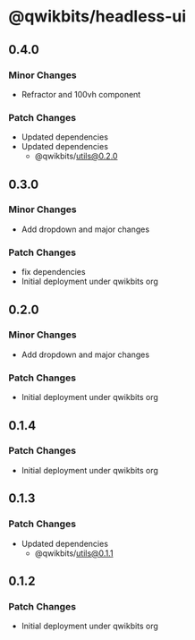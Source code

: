# @qwikbits/headless-ui

## 0.4.0

### Minor Changes

- Refractor and 100vh component

### Patch Changes

- Updated dependencies
- Updated dependencies
  - @qwikbits/utils@0.2.0

## 0.3.0

### Minor Changes

- Add dropdown and major changes

### Patch Changes

- fix dependencies
- Initial deployment under qwikbits org

## 0.2.0

### Minor Changes

- Add dropdown and major changes

### Patch Changes

- Initial deployment under qwikbits org

## 0.1.4

### Patch Changes

- Initial deployment under qwikbits org

## 0.1.3

### Patch Changes

- Updated dependencies
  - @qwikbits/utils@0.1.1

## 0.1.2

### Patch Changes

- Initial deployment under qwikbits org
